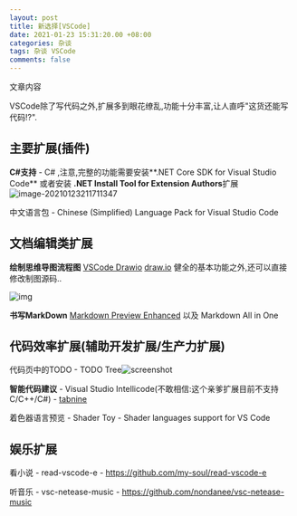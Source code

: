 ```yaml
---
layout: post
title: 新选择[VSCode]
date: 2021-01-23 15:31:20.00 +08:00
categories: 杂谈
tags: 杂谈 VSCode
comments: false
---
```


文章内容

VSCode除了写代码之外,扩展多到眼花缭乱,功能十分丰富,让人直呼"这货还能写代码!?".

## 主要扩展(插件)

**C#支持** - C# ,注意,完整的功能需要安装**.NET Core SDK for Visual Studio Code** 或者安装 **.NET Install Tool for Extension Authors**扩展![image-20210123211711347](F:\GitHub\a690089735.github.io\assets-images\image-20210123211711347.png)



中文语言包 - Chinese (Simplified) Language Pack for Visual Studio Code

## 文档编辑类扩展

**绘制思维导图流程图** [VSCode Drawio](https://github.com/hediet/vscode-drawio) [draw.io](http://draw.io) 健全的基本功能之外,还可以直接修改制图源码..

![img](F:\GitHub\a690089735.github.io\assets-images\demo.gif)

**书写MarkDown** [Markdown Preview Enhanced](https://shd101wyy.github.io/markdown-preview-enhanced/#/zh-cn/) 以及 Markdown All in One



## 代码效率扩展(辅助开发扩展/生产力扩展)

代码页中的TODO - TODO Tree![screenshot](F:\GitHub\a690089735.github.io\assets-images\screenshot.png)

**智能代码建议** - Visual Studio Intellicode(不敢相信:这个亲爹扩展目前不支持C/C++/C#) - [tabnine](https://www.google.com/search?q=vacode%20tabnine&safe=off&cad=h)

着色器语言预览 - Shader Toy - Shader languages support for VS Code

## 娱乐扩展

看小说 - read-vscode-e - https://github.com/my-soul/read-vscode-e

听音乐 - vsc-netease-music - https://github.com/nondanee/vsc-netease-music

